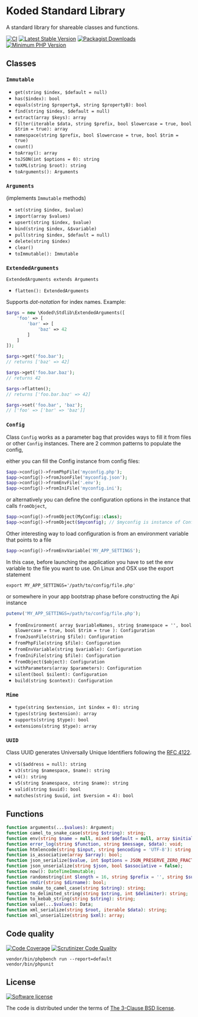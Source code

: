 Koded Standard Library
======================

A standard library for shareable classes and functions.

[![CI](https://github.com/kodedphp/stdlib/actions/workflows/ci.yml/badge.svg)](https://github.com/kodedphp/stdlib/actions/workflows/ci.yml)
[![Latest Stable Version](https://img.shields.io/packagist/v/koded/stdlib.svg)](https://packagist.org/packages/koded/stdlib)
[![Packagist Downloads](https://img.shields.io/packagist/dt/koded/stdlib.svg)](https://packagist.org/packages/koded/stdlib)
[![Minimum PHP Version](https://img.shields.io/badge/php-%3E%3D%208.1-8892BF.svg)](https://php.net/)


Classes
-------

### `Immutable`
- `get(string $index, $default = null)`
- `has($index): bool`
- `equals(string $propertyA, string $propertyB): bool`
- `find(string $index, $default = null)`
- `extract(array $keys): array`
- `filter(iterable $data,
          string $prefix,
          bool $lowercase = true,
          bool $trim = true): array`
- `namespace(string $prefix, bool $lowercase = true, bool $trim = true)`
- `count()`
- `toArray(): array`
- `toJSON(int $options = 0): string`
- `toXML(string $root): string`
- `toArguments(): Arguments`

### `Arguments`
(implements `Immutable` methods)
- `set(string $index, $value)`
- `import(array $values)`
- `upsert(string $index, $value)`
- `bind(string $index, &$variable)`
- `pull(string $index, $default = null)`
- `delete(string $index)`
- `clear()`
- `toImmutable(): Immutable`


### `ExtendedArguments`
``ExtendedArguments extends Arguments``

- `flatten(): ExtendedArguments`

Supports _dot-notation_ for index names. Example:
```php
$args = new \Koded\Stdlib\ExtendedArguments([
    'foo' => [
        'bar' => [
            'baz' => 42
        ]
    ]
]);

$args->get('foo.bar');
// returns ['baz' => 42]

$args->get('foo.bar.baz');
// returns 42

$args->flatten();
// returns ['foo.bar.baz' => 42]

$args->set('foo.bar', 'baz');
// ['foo' => ['bar' => 'baz']]
```

### `Config`
Class `Config` works as a parameter bag that provides ways to fill it
from files or other `Config` instances. There are 2 common patterns
to populate the config,

either you can fill the Config instance from config files:
```php
$app->config()->fromPhpFile('myconfig.php');
$app->config()->fromJsonFile('myconfig.json');
$app->config()->fromEnvFile('.env');
$app->config()->fromIniFile('myconfig.ini');
```
or alternatively you can define the configuration options in the instance
that calls `fromObject`,
```php
$app->config()->fromObject(MyConfig::class);
$app->config()->fromObject($myconfig); // $myconfig is instance of Config
```
Other interesting way to load configuration is from an environment variable
that points to a file
```php
$app->config()->fromEnvVariable('MY_APP_SETTINGS');
```
In this case, before launching the application you have to set the env variable
to the file you want to use. On Linux and OSX use the export statement
```shell script
export MY_APP_SETTINGS='/path/to/config/file.php'
```
or somewhere in your app bootstrap phase before constructing the Api instance
```php
putenv('MY_APP_SETTINGS=/path/to/config/file.php');
```

- `fromEnvironment(
           array $variableNames,
           string $namespace = '',
           bool $lowercase = true,
           bool $trim = true
       ): Configuration`
- `fromJsonFile(string $file): Configuration`
- `fromPhpFile(string $file): Configuration`
- `fromEnvVariable(string $variable): Configuration`
- `fromIniFile(string $file): Configuration`
- `fromObject($object): Configuration`
- `withParameters(array $parameters): Configuration`
- `silent(bool $silent): Configuration`
- `build(string $context): Configuration`


### `Mime`
- `type(string $extension, int $index = 0): string`
- `types(string $extension): array`
- `supports(string $type): bool`
- `extensions(string $type): array`


### `UUID`
Class UUID generates Universally Unique Identifiers following the [RFC 4122][rfc-4122].

- `v1($address = null): string`
- `v3(string $namespace, $name): string`
- `v4(): string`
- `v5(string $namespace, string $name): string`
- `valid(string $uuid): bool`
- `matches(string $uuid, int $version = 4): bool`

Functions
---------
```php
function arguments(...$values): Argument;
function camel_to_snake_case(string $string): string;
function env(string $name = null, mixed $default = null, array $initialState = null): mixed;
function error_log(string $function, string $message, $data): void;
function htmlencode(string $input, string $encoding = 'UTF-8'): string;
function is_associative(array $array): bool;
function json_serialize($value, int $options = JSON_PRESERVE_ZERO_FRACTION | JSON_UNESCAPED_SLASHES): string;
function json_unserialize(string $json, bool $associative = false);
function now(): DateTimeImmutable;
function randomstring(int $length = 16, string $prefix = '', string $suffix = ''): string;
function rmdir(string $dirname): bool;
function snake_to_camel_case(string $string): string;
function to_delimited_string(string $string, int $delimiter): string;
function to_kebab_string(string $string): string;
function value(...$values): Data;
function xml_serialize(string $root, iterable $data): string;
function xml_unserialize(string $xml): array;
```

Code quality
------------

[![Code Coverage](https://scrutinizer-ci.com/g/kodedphp/stdlib/badges/coverage.png?b=master)](https://scrutinizer-ci.com/g/kodedphp/stdlib/?branch=master)
[![Scrutinizer Code Quality](https://scrutinizer-ci.com/g/kodedphp/stdlib/badges/quality-score.png?b=master)](https://scrutinizer-ci.com/g/kodedphp/stdlib/?branch=master)

```shell script
vendor/bin/phpbench run --report=default
vendor/bin/phpunit
```

License
-------

[![Software license](https://img.shields.io/badge/License-BSD%203--Clause-blue.svg)](LICENSE)

The code is distributed under the terms of [The 3-Clause BSD license](LICENSE).


[rfc-4122]: http://tools.ietf.org/html/rfc4122

